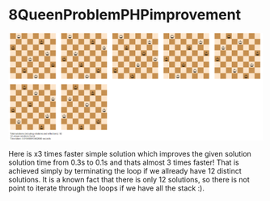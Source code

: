 
<h1> 8QueenProblemPHPimprovement </h1>

<div align="center">
<img src="queen.png" width="800" >
</div>

Here is x3 times faster simple solution which improves the given solution solution time from 0.3s to 0.1s and thats almost 3 times faster!
That is achieved simply by terminating the loop if we allready have 12 distinct solutions. It is a known fact that there is only 12 solutions,
so there is not point to iterate through the loops if we have all the stack :).
